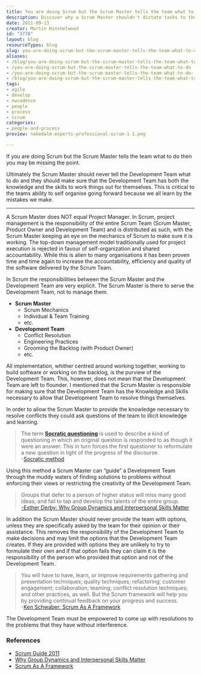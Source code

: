 ```yaml
---
title: You are doing Scrum but the Scrum Master tells the team what to do!
description: Discover why a Scrum Master shouldn't dictate tasks to the team. Empower self-organization and enhance accountability for better project outcomes.
date: 2011-09-13
creator: Martin Hinshelwood
id: "3778"
layout: blog
resourceTypes: blog
slug: you-are-doing-scrum-but-the-scrum-master-tells-the-team-what-to-do
aliases:
- /blog/you-are-doing-scrum-but-the-scrum-master-tells-the-team-what-to-do
- /you-are-doing-scrum-but-the-scrum-master-tells-the-team-what-to-do
- /you-are-doing-scrum-but-the-scrum-master-tells-the-team-what-to-do-
- /blog/you-are-doing-scrum-but-the-scrum-master-tells-the-team-what-to-do-
tags:
- agile
- develop
- nwcadence
- people
- process
- scrum
categories:
- people-and-process
preview: nakedalm-experts-professional-scrum-1-1.png

---
```

If you are doing Scrum but the Scrum Master tells the team what to do then you may be missing the point.

Ultimately the Scrum Master should never tell the Development Team what to do and they should make sure that the Development Team has both the knowledge and the skills to work things out for themselves. This is critical to the teams ability to self organise going forward because we all learn by the mistakes we make.

---

A Scrum Master does NOT equal Project Manager. In Scrum, project management is the responsibility of the entire Scrum Team (Scrum Master, Product Owner and Development Team) and is distributed as such, with the Scrum Master keeping an eye on the mechanics of Scrum to make sure it is working. The top-down management model traditionally used for project execution is rejected in favour of self-organization and shared accountability. While this is alien to many organisations it has been proven time and time again to increase the accountability, efficiency and quality of the software delivered by the Scrum Team.

In Scrum the responsibilities between the Scrum Master and the Development Team are very explicit. The Scrum Master is there to serve the Development Team, not to manage them.

- **Scrum Master**
  - Scrum Mechanics
  - Individual & Team Training
  - etc.
- **Development Team**
  - Conflict Resolution
  - Engineering Practices
  - Grooming the Backlog (with Product Owner)
  - etc.

All implementation, whither centred around working together, working to build software or working on the backlog, is the purview of the Development Team. This, however, does not mean that the Development Team are left to flounder. I mentioned that the Scrum Master is responsible for making sure that the Development Team has the Knowledge and Skills necessary to allow that Development Team to resolve things themselves.

In order to allow the Scrum Master to provide the knowledge necessary to resolve conflicts they could ask questions of the team to illicit knowledge and learning.

> The term **[Socratic questioning](http://en.wikipedia.org/wiki/Socratic_questioning)** is used to describe a kind of questioning in which an original question is responded to as though it were an answer. This in turn forces the first questioner to reformulate a new question in light of the progress of the discourse.  
> \-[Socratic method](http://en.wikipedia.org/wiki/Socratic_method)

Using this method a Scrum Master can “guide” a Development Team through the muddy waters of finding solutions to problems without enforcing their views or restricting the creativity of the Development Team.

> Groups that defer to a person of higher status will miss many good ideas, and fail to tap and develop the talents of the entire group.  
> [\-Esther Derby: Why Group Dynamics and Interpersonal Skills Matter](http://www.estherderby.com/weblog/2009/07/why-group-dynamics-and-interpersonal.html)

In addition the Scrum Master should never provide the team with options, unless they are specifically asked by the team for their opinion or their assistance. This removes the responsibility of the Development Team to make decisions and may limit the options that the Development Team creates. If they are provided with options they are unlikely to try to formulate their own and if that option fails they can claim it is the responsibility of the person who provided that option and not of the Development Team.

> You will have to have, learn, or improve requirements gathering and presentation techniques; quality techniques; refactoring; customer engagement; collaboration; teaming; conflict resolution techniques; and other practices, as well. But the Scrum framework will help you by providing continual feedback on your progress and success.  
> \-[Ken Schwaber: Scrum As A Framework](http://kenschwaber.wordpress.com/2010/09/08/scrum-as-a-framework/)

The Development Team must be empowered to come up with resolutions to the problems that they have without interference.

### References

- [Scrum Guide 2011](http://www.scrum.org/scrumguides)
- [Why Group Dynamics and Interpersonal Skills Matter](http://www.estherderby.com/weblog/2009/07/why-group-dynamics-and-interpersonal.html)
- [Scrum As A Framework](http://kenschwaber.wordpress.com/2010/09/08/scrum-as-a-framework/)
